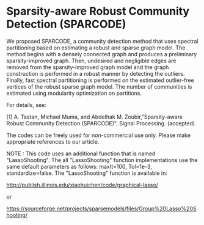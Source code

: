 # Sparsity-aware Robust Community Detection (SPARCODE)
We proposed SPARCODE, a community detection method that uses spectral partitioning based on estimating a robust and sparse graph model. The method begins with a densely connected
graph and produces a preliminary sparsity-improved graph. Then, undesired and negligible edges are removed from the sparsity-improved graph model and the graph construction is 
performed in a robust manner by detecting the outliers. Finally, fast spectral partitioning is performed on the estimated outlier-free vertices of the robust sparse graph model. 
The number of communities is estimated using modularity optimization on partitions.

For details, see:

[1] A. Tastan, Michael Muma, and Abdelhak M. Zoubir,"Sparsity-aware Robust Community Detection (SPARCODE)", Signal Processing. (accepted)

The codes can be freely used for non-commercial use only. Please make appropriate references to our article.

NOTE : This code uses an additional function that is named "LassoShooting". The all "LassoShooting" function implementations use the same default parameters as follows: 
maxIt=100, Tol=1e-3, standardize=false. The "LassoShooting" function is available in:

http://publish.illinois.edu/xiaohuichen/code/graphical-lasso/

or

https://sourceforge.net/projects/sparsemodels/files/Group%20Lasso%20Shooting/


